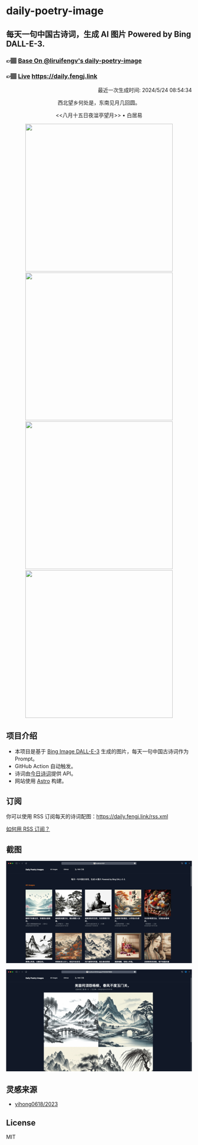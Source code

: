 
# daily-poetry-image

## 每天一句中国古诗词，生成 AI 图片 Powered by Bing DALL-E-3.

### 👉🏽 [Base On @liruifengv's daily-poetry-image](https://github.com/liruifengv/daily-poetry-image)

### 👉🏽 [Live](https://daily.fengj.link) https://daily.fengj.link

<p align="right">
  最近一次生成时间: 2024/5/24 08:54:34
</p>
<p align="center">
西北望乡何处是，东南见月几回圆。
</p>
<p align="center">
<<八月十五日夜湓亭望月>> • 白居易
</p>
<p align="center">
<img src="https://tse3.mm.bing.net/th/id/OIG4.HzRTDfgS5E3gvikJ0jwN" height="400" width="400" />
<img src="https://tse3.mm.bing.net/th/id/OIG4.diH28cN3R6f1_2nCIzoE" height="400" width="400" />
<img src="https://tse1.mm.bing.net/th/id/OIG4.luAmZyaVkRkrreZsVUYt" height="400" width="400" />
<img src="https://tse2.mm.bing.net/th/id/OIG4.V28u6FGpoyn9nWqj8yR6" height="400" width="400" />
</p>

## 项目介绍

-   本项目是基于 [Bing Image DALL-E-3](https://www.bing.com/images/create) 生成的图片，每天一句中国古诗词作为 Prompt。
-   GitHub Action 自动触发。
-   诗词由[今日诗词](https://www.jinrishici.com/)提供 API。
-   网站使用 [Astro](https://astro.build) 构建。

## 订阅

你可以使用 RSS 订阅每天的诗词配图：https://daily.fengj.link/rss.xml

[如何用 RSS 订阅？](https://zhuanlan.zhihu.com/p/55026716)

## 截图

![图片列表](./screenshots/Snipaste_2023-12-28_21-00-26.png)

![图片详情](./screenshots/Snipaste_2023-12-28_21-00-53.png)

## 灵感来源

-   [yihong0618/2023](https://github.com/yihong0618/2023)

## License

MIT
